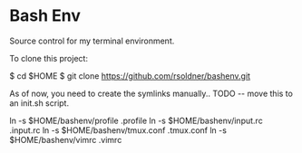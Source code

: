 # Bash Env

Source control for my terminal environment.

To clone this project:

$ cd $HOME
$ git clone https://github.com/rsoldner/bashenv.git

As of now, you need to create the symlinks manually..
TODO -- move this to an init.sh script.

ln -s $HOME/bashenv/profile .profile
ln -s $HOME/bashenv/input.rc .input.rc
ln -s $HOME/bashenv/tmux.conf .tmux.conf
ln -s $HOME/bashenv/vimrc .vimrc
